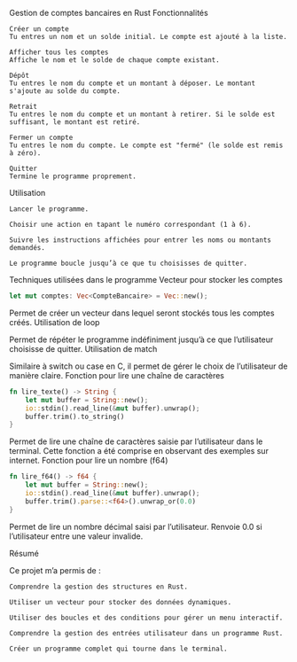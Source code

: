 Gestion de comptes bancaires en Rust
Fonctionnalités

    Créer un compte
    Tu entres un nom et un solde initial. Le compte est ajouté à la liste.

    Afficher tous les comptes
    Affiche le nom et le solde de chaque compte existant.

    Dépôt
    Tu entres le nom du compte et un montant à déposer. Le montant s'ajoute au solde du compte.

    Retrait
    Tu entres le nom du compte et un montant à retirer. Si le solde est suffisant, le montant est retiré.

    Fermer un compte
    Tu entres le nom du compte. Le compte est "fermé" (le solde est remis à zéro).

    Quitter
    Termine le programme proprement.

Utilisation

    Lancer le programme.

    Choisir une action en tapant le numéro correspondant (1 à 6).

    Suivre les instructions affichées pour entrer les noms ou montants demandés.

    Le programme boucle jusqu’à ce que tu choisisses de quitter.

Techniques utilisées dans le programme
Vecteur pour stocker les comptes
```rust
let mut comptes: Vec<CompteBancaire> = Vec::new();
```


Permet de créer un vecteur dans lequel seront stockés tous les comptes créés.
Utilisation de loop

Permet de répéter le programme indéfiniment jusqu’à ce que l’utilisateur choisisse de quitter.
Utilisation de match

Similaire à switch ou case en C, il permet de gérer le choix de l’utilisateur de manière claire.
Fonction pour lire une chaîne de caractères

```rust
fn lire_texte() -> String {
    let mut buffer = String::new();
    io::stdin().read_line(&mut buffer).unwrap();
    buffer.trim().to_string()
}
```

Permet de lire une chaîne de caractères saisie par l’utilisateur dans le terminal.
Cette fonction a été comprise en observant des exemples sur internet.
Fonction pour lire un nombre (f64)

```rust
fn lire_f64() -> f64 {
    let mut buffer = String::new();
    io::stdin().read_line(&mut buffer).unwrap();
    buffer.trim().parse::<f64>().unwrap_or(0.0)
}
```

Permet de lire un nombre décimal saisi par l’utilisateur.
Renvoie 0.0 si l’utilisateur entre une valeur invalide.


Résumé

Ce projet m’a permis de :

    Comprendre la gestion des structures en Rust.

    Utiliser un vecteur pour stocker des données dynamiques.

    Utiliser des boucles et des conditions pour gérer un menu interactif.

    Comprendre la gestion des entrées utilisateur dans un programme Rust.

    Créer un programme complet qui tourne dans le terminal.
